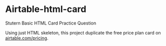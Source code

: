 # Airtable-html-card
Stutern Basic HTML Card Practice Question

Using just HTML skeleton, this project duplicate the free price plan card on [airtable.com/pricing](airtable.com/pricing). 
